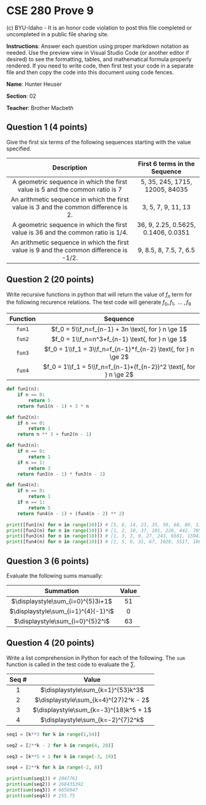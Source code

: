 # CSE 280 Prove 9

(c) BYU-Idaho - It is an honor code violation to post this
file completed or uncompleted in a public file sharing site.

**Instructions**: Answer each question using proper markdown notation as needed.  Use the preview view in Visual Studio Code (or another editor if desired) to see the formatting, tables, and mathematical formula properly rendered.  If you need to write code, then first test your code in a separate file and then copy the code into this document using code fences.

**Name**: Hunter Heuser

**Section**: 02

**Teacher**: Brother Macbeth

## Question 1 (4 points)

Give the first six terms of the following sequences starting with the value specified.

|Description|First 6 terms in the Sequence|
|:-:|:-:|
|A geometric sequence in which the first value is 5 and the common ratio is 7|5, 35, 245, 1715, 12005, 84035|
|An arithmetic sequence in which the first value is 3 and the common difference is 2.|3, 5, 7, 9, 11, 13|
|A geometric sequence in which the first value is 36 and the common ratio is 1/4.|36, 9, 2.25, 0.5625, 0.1406, 0.0351|
|An arithmetic sequence in which the first value is 9 and the common difference is -1/2.|9, 8.5, 8, 7.5, 7, 6.5|

## Question 2 (20 points)

Write recursive functions in python that will return the value of $f_n$ term for the following recurence relations.  The test code will generate $f_0, f_1, \text{ ... } , f_9$

|Function|Sequence|
|:-:|:-:|
|`fun1`|$f_0 = 5\\f_n=f_{n-1} + 3n \text{, for } n \ge 1$|
|`fun2`|$f_0 = 1\\f_n=n^3+f_{n-1} \text{, for } n \ge 1$|
|`fun3`|$f_0 = 1\\f_1 = 3\\f_n=f_{n-1}*f_{n-2} \text{, for } n \ge 2$|
|`fun4`|$f_0 = 1\\f_1 = 5\\f_n=f_{n-1}+(f_{n-2})^2 \text{, for } n \ge 2$|

```python
def fun1(n):
    if n == 0:
        return 5
    return fun1(n - 1) + 3 * n

def fun2(n):
    if n == 0:
        return 1
    return n ** 3 + fun2(n - 1)

def fun3(n):
    if n == 0:
        return 1
    if n == 1:
        return 3
    return fun3(n - 1) * fun3(n - 2)

def fun4(n):
    if n == 0:
        return 1
    if n == 1:
        return 5
    return fun4(n - 1) + (fun4(n - 2) ** 2)

print([fun1(n) for n in range(10)]) # [5, 8, 14, 23, 35, 50, 68, 89, 113, 140]
print([fun2(n) for n in range(10)]) # [1, 2, 10, 37, 101, 226, 442, 785, 1297, 2026]
print([fun3(n) for n in range(10)]) # [1, 3, 3, 9, 27, 243, 6561, 1594323, 10460353203, 16677181699666569]
print([fun4(n) for n in range(10)]) # [1, 5, 6, 31, 67, 1028, 5517, 1062301, 31499590, 1128514914191]
```

## Question 3 (6 points)

Evaluate the following sums manually:

|Summation|Value|
|:-:|:-:|
|$\displaystyle\sum_{i=0}^{5}3i+1$|51|
|$\displaystyle\sum_{i=1}^{4}(-1)^i$|0|
|$\displaystyle\sum_{i=0}^{5}2^i$|63|

## Question 4 (20 points)

Write a list comprehension in Python for each of the following.  The `sum` function is called in the test code to evaluate the $\sum$.

|Seq #|Value|
|:-:|:-:|
|1|$\displaystyle\sum_{k=1}^{53}k^3$|
|2|$\displaystyle\sum_{k=4}^{27}2^k - 2$|
|3|$\displaystyle\sum_{k=-3}^{18}k^5 + 1$|
|4|$\displaystyle\sum_{k=-2}^{7}2^k$|

```python
seq1 = [k**3 for k in range(1,54)]

seq2 = [2**k - 2 for k in range(4, 28)]

seq3 = [k**5 + 1 for k in range(-3, 19)]

seq4 = [2**k for k in range(-2, 8)]

print(sum(seq1)) # 2047761
print(sum(seq2)) # 268435392
print(sum(seq3)) # 6656947
print(sum(seq4)) # 255.75
```
